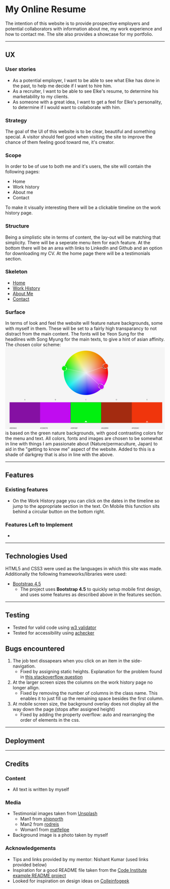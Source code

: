 # My Online Resume
The intention of this website is to provide prospective employers and potential collaborators with information about me, my work experience and how to contact me. The site also provides a showcase for my portfolio. 

---

## UX

### User stories
- As a potential employer, I want to be able to see what Elke has done in the past, to help me decide if I want to hire him.
- As a recruiter, I want to be able to see Elke's resume, to determine his marketability to my clients. 
- As someone with a great idea, I want to get a feel for Elke's personality, to determine if I would want to collaborate with him. 

### Strategy
The goal of the UI of this website is to be clear, beautiful and something special. A visitor should feel good when visiting the site to improve the chance of them feeling good toward me, it's creator.

### Scope
In order to be of use to both me and it's users, the site will contain the following pages:
- Home
- Work history
- About me
- Contact

To make it visually interesting there will be a clickable timeline on the work history page.  

### Structure
Being a simplistic site in terms of content, the lay-out will be matching that simplicity. There will be a seperate menu item for each feature. At the bottom there will be an area with links to LinkedIn and Github and an option for downloading my CV. At the home page there will be a testimonials section.

### Skeleton
- [Home](https://github.com/ElkeJohannes/online-resume/blob/master/assets/wireframes/Home.png)
- [Work History](https://github.com/ElkeJohannes/online-resume/blob/master/assets/wireframes/Work%20History.png)
- [About Me](https://github.com/ElkeJohannes/online-resume/blob/master/assets/wireframes/About%20Me.png)
- [Contact](https://github.com/ElkeJohannes/online-resume/blob/master/assets/wireframes/Contact.png)

### Surface
In terms of look and feel the website will feature nature backgrounds, some with myself in them. These will be set to a fairly high transparancy to not distract from the main content. 
The fonts will be Yeon Sung for the headlines with Song Myung for the main texts, to give a hint of asian affinity. 
The chosen color scheme:
![Color scheme](assets/images/color-scheme.png)
is based on the green nature backgrounds, with good contrasting colors for the menu and text.
All colors, fonts and images are chosen to be somewhat in line with things I am passionate about (Nature/permaculture, Japan) to aid in the "getting to know me" aspect of the website. Added to this is a shade of darkgrey that is also in line with the above.

---

## Features

### Existing features
- On the Work History page you can click on the dates in the timeline so jump to the appropriate section in the text. On Mobile this function sits behind a circular button on the bottom right. 

### Features Left to Implement
- 
---

## Technologies Used

HTML5 and CSS3 were used as the languages in which this site was made. Additionally the following frameworks/libraries were used:
- [Bootstrap 4.5](https://getbootstrap.com/)
    - The project uses **Bootstrap 4.5** to quickly setup mobile first design, and uses some features as described above in the features section.

---

## Testing
* Tested for valid code using [w3 validator](https://validator.w3.org/nu/#textarea)
* Tested for accessibility using [achecker](https://achecker.ca/checker/index.php)

## Bugs encountered
1. The job text dissapears when you click on an item in the side-navigation. 
    * Fixed by assigning static heights. Explanation for the problem found in [this stackoverflow question](https://stackoverflow.com/questions/16094785/have-a-fixed-position-div-that-needs-to-scroll-if-content-overflows)
2. At the larger screen sizes the columns on the work history page no longer allign.
    * Fixed by removing the number of columns in the class name. This enables it to just fill up the remaining space besides the first column.
3. At mobile screen size, the background overlay does not display all the way down the page (stops after assigned height)
    * Fixed by adding the property overflow: auto and rearranging the order of elements in the css.
    
---

## Deployment

---

## Credits

### Content
* All text is written by myself

### Media
* Testimonial images taken from [Unsplash](www.unsplash.com)
    * Man1 from [shipnorth](https://unsplash.com/@shipnorth)
    * Man2 from [rodreis](https://unsplash.com/@rodreis)
    * Woman1 from [matfelipe](https://unsplash.com/@matfelipe)
* Background image is a photo taken by myself

### Acknowledgements
- Tips and links provided by my mentor: Nishant Kumar (used links provided below)
- Inspiration for a good README file taken from the [Code Institute example README project](https://github.com/Code-Institute-Solutions/StudentExampleProjectGradeFive)
- Looked for inspiration on design ideas on [Colleinfogeek](https://collegeinfogeek.com/personal-website-examples/)